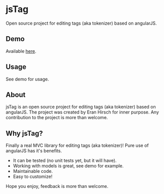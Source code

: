 jsTag
=====
Open source project for editing tags (aka tokenizer) based on angularJS.

Demo
----
Available [here](http://eranhirs.github.io/jsTag/ "jsTag Demo").

Usage
-----
See demo for usage.

About
-----
jsTag is an open source project for editing tags (aka tokenizer) based on angularJS.
The project was created by Eran Hirsch for inner purpose.
Any contribution to the project is more than welcome.

Why jsTag?
----------
Finally a real MVC library for editing tags (aka tokenizer)! Pure use of angularJS has it's benefits.
 * It can be tested (no unit tests yet, but it will have).
 * Working with models is great, see demo for example.
 * Maintainable code.
 * Easy to customize!
 
 
 

Hope you enjoy, feedback is more than welcome.